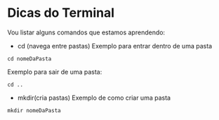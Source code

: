 # Dicas do Terminal

Vou listar alguns comandos que estamos aprendendo:

- cd (navega entre pastas)
  Exemplo para entrar dentro de uma pasta

```
cd nomeDaPasta
```

Exemplo para sair de uma pasta:

```
cd ..
```

- mkdir(cria pastas)
  Exemplo de como criar uma pasta

```
mkdir nomeDaPasta
```

